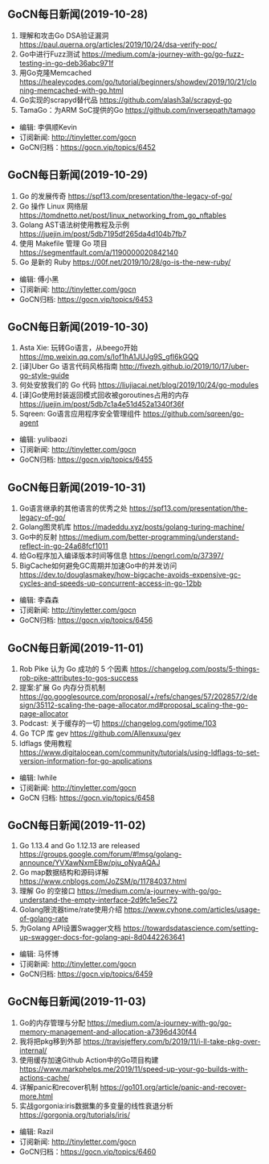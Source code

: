 ## GoCN每日新闻(2019-10-28)

1. 理解和攻击Go DSA验证漏洞 https://paul.querna.org/articles/2019/10/24/dsa-verify-poc/
2. Go中进行Fuzz测试 https://medium.com/a-journey-with-go/go-fuzz-testing-in-go-deb36abc971f
3. 用Go克隆Memcached https://healeycodes.com/go/tutorial/beginners/showdev/2019/10/21/cloning-memcached-with-go.html
4. Go实现的scrapyd替代品 https://github.com/alash3al/scrapyd-go
5. TamaGo：为ARM SoC提供的Go https://github.com/inversepath/tamago

* 编辑: 李俱顺Kevin
* 订阅新闻: http://tinyletter.com/gocn
* GoCN归档：https://gocn.vip/topics/6452

## GoCN每日新闻(2019-10-29)

1. Go 的发展传奇 https://spf13.com/presentation/the-legacy-of-go/
2. Go 操作 Linux 网络层 https://tomdnetto.net/post/linux_networking_from_go_nftables
3. Golang AST语法树使用教程及示例 https://juejin.im/post/5db7195df265da4d104b7fb7
4. 使用 Makefile 管理 Go 项目 https://segmentfault.com/a/1190000020842140
5. Go 是新的 Ruby https://00f.net/2019/10/28/go-is-the-new-ruby/

* 编辑: 傅小黑
* 订阅新闻: http://tinyletter.com/gocn
* GoCN归档: https://gocn.vip/topics/6453

## GoCN每日新闻(2019-10-30)

1. Asta Xie: 玩转Go语言，从beego开始 https://mp.weixin.qq.com/s/Iof1hA1JUJg9S_gfI6kGQQ
2. [译]Uber Go 语言代码风格指南 http://fivezh.github.io/2019/10/17/uber-go-style-guide
3. 何处安放我们的 Go 代码 https://liujiacai.net/blog/2019/10/24/go-modules
4. [译]Go使用封装返回模式回收被goroutines占用的内存 https://juejin.im/post/5db7c1a4e51d452a1340f36f
5. Sqreen: Go语言应用程序安全管理组件 https://github.com/sqreen/go-agent

* 编辑: yulibaozi 
* 订阅新闻: http://tinyletter.com/gocn
* GoCN归档: https://gocn.vip/topics/6455

## GoCN每日新闻(2019-10-31)

1. Go语言继承的其他语言的优秀之处 https://spf13.com/presentation/the-legacy-of-go/
2. Golang图灵机库 https://madeddu.xyz/posts/golang-turing-machine/
3. Go中的反射 https://medium.com/better-programming/understand-reflect-in-go-24a68fcf1011
4. 给Go程序加入编译版本时间等信息 https://pengrl.com/p/37397/
5. BigCache如何避免GC周期并加速Go中的并发访问 https://dev.to/douglasmakey/how-bigcache-avoids-expensive-gc-cycles-and-speeds-up-concurrent-access-in-go-12bb

* 编辑: 李森森
* 订阅新闻: http://tinyletter.com/gocn
* GoCN归档: https://gocn.vip/topics/6456

## GoCN每日新闻(2019-11-01)

1. Rob Pike 认为 Go 成功的 5 个因素 https://changelog.com/posts/5-things-rob-pike-attributes-to-gos-success
2. 提案:扩展 Go 内存分页机制 https://go.googlesource.com/proposal/+/refs/changes/57/202857/2/design/35112-scaling-the-page-allocator.md#proposal_scaling-the-go-page-allocator
3. Podcast: 关于缓存的一切 https://changelog.com/gotime/103
4. Go TCP 库 gev https://github.com/Allenxuxu/gev
5. ldflags 使用教程 https://www.digitalocean.com/community/tutorials/using-ldflags-to-set-version-information-for-go-applications

* 编辑: lwhile
* 订阅新闻: http://tinyletter.com/gocn
* GoCN 归档: https://gocn.vip/topics/6458

## GoCN每日新闻(2019-11-02)

1. Go 1.13.4 and Go 1.12.13 are released https://groups.google.com/forum/#!msg/golang-announce/YVXawNxmEBw/pju_oNyaAQAJ
2. Go map数据结构和源码详解 https://www.cnblogs.com/JoZSM/p/11784037.html
3. 理解 Go 的空接口 https://medium.com/a-journey-with-go/go-understand-the-empty-interface-2d9fc1e5ec72
4. Golang限流器time/rate使用介绍 https://www.cyhone.com/articles/usage-of-golang-rate
5. 为Golang API设置Swagger文档 https://towardsdatascience.com/setting-up-swagger-docs-for-golang-api-8d0442263641

* 编辑: 马怀博 
* 订阅新闻: http://tinyletter.com/gocn
* GoCN归档: https://gocn.vip/topics/6459

## GoCN每日新闻(2019-11-03)

1. Go的内存管理与分配 https://medium.com/a-journey-with-go/go-memory-management-and-allocation-a7396d430f44  
2. 我将把pkg移到外部 https://travisjeffery.com/b/2019/11/i-ll-take-pkg-over-internal/   
3. 使用缓存加速Github Action中的Go项目构建 https://www.markphelps.me/2019/11/speed-up-your-go-builds-with-actions-cache/  
4. 详解panic和recover机制 https://go101.org/article/panic-and-recover-more.html    
5. 实战gorgonia:iris数据集的多变量的线性衰退分析 https://gorgonia.org/tutorials/iris/    

* 编辑: Razil  
* 订阅新闻: http://tinyletter.com/gocn  
* GoCN归档：https://gocn.vip/topics/6460  
